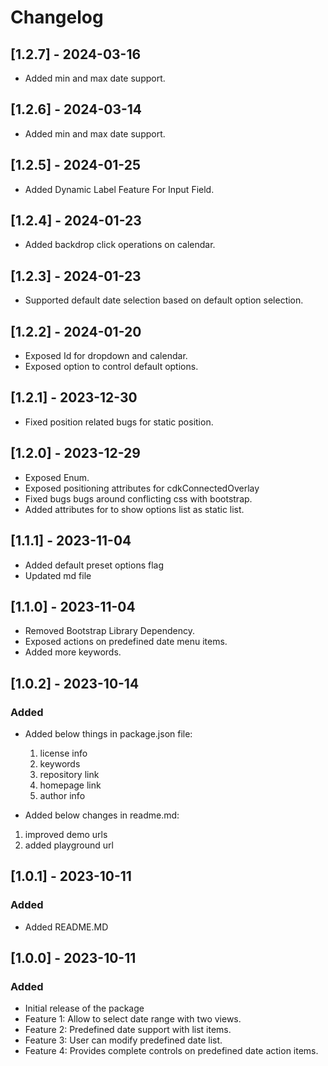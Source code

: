 # Changelog
## [1.2.7] - 2024-03-16
- Added min and max date support.

## [1.2.6] - 2024-03-14
- Added min and max date support.

## [1.2.5] - 2024-01-25
- Added Dynamic Label Feature For Input Field.


## [1.2.4] - 2024-01-23
- Added backdrop click operations on calendar.

## [1.2.3] - 2024-01-23
- Supported default date selection based on default option selection.

## [1.2.2] - 2024-01-20
- Exposed Id for dropdown and calendar.
- Exposed option to control default options.

## [1.2.1] - 2023-12-30
- Fixed position related bugs for static position.

## [1.2.0] - 2023-12-29
- Exposed Enum.
- Exposed positioning attributes for cdkConnectedOverlay
- Fixed bugs bugs around conflicting css with bootstrap.
- Added attributes for to show options list as static list.

## [1.1.1] - 2023-11-04
- Added default preset options flag
- Updated md file

## [1.1.0] - 2023-11-04
- Removed Bootstrap Library Dependency.
- Exposed actions on predefined date menu items.
- Added more keywords.

## [1.0.2] - 2023-10-14

### Added
 - Added below things in package.json file:
   1. license info
   2. keywords
   3. repository link
   4. homepage link
   5. author info
   
  - Added below changes in readme.md:
   1. improved demo urls
   2. added playground url


## [1.0.1] - 2023-10-11

### Added
 - Added README.MD

## [1.0.0] - 2023-10-11

### Added
- Initial release of the package
- Feature 1: Allow to select date range with two views.
- Feature 2: Predefined date support with list items.
- Feature 3: User can modify predefined date list.
- Feature 4: Provides complete controls on predefined date action items.




